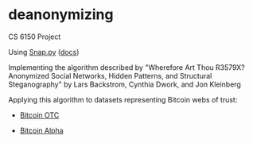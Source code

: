 # deanonymizing
CS 6150 Project

Using [Snap.py](https://snap.stanford.edu/snappy/index.html) ([docs](https://snap.stanford.edu/snappy/doc/index.html))

Implementing the algorithm described by "Wherefore Art Thou R3579X? Anonymized Social Networks, Hidden Patterns, and Structural Steganography" by Lars Backstrom, Cynthia Dwork, and Jon Kleinberg

Applying this algorithm to datasets representing Bitcoin webs of trust:

* [Bitcoin OTC](https://snap.stanford.edu/data/soc-sign-bitcoinotc.html)

* [Bitcoin Alpha](https://snap.stanford.edu/data/soc-sign-bitcoinalpha.html)
